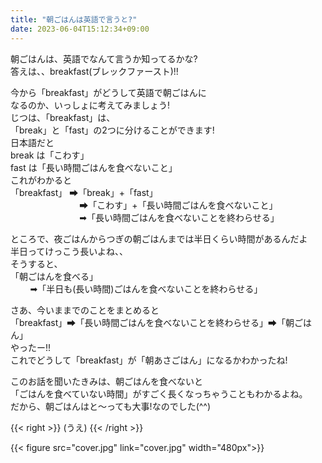 ```yaml
---
title: "朝ごはんは英語で言うと?"
date: 2023-06-04T15:12:34+09:00
---
```

朝ごはんは、英語でなんて言うか知ってるかな?\
答えは、、breakfast(ブレックファースト)!! 
<!--more-->

今から「breakfast」がどうして英語で朝ごはんに\
なるのか、いっしょに考えてみましょう!\
じつは、「breakfast」は、\
「break」と「fast」の2つに分けることができます! \
日本語だと\
break は「こわす」\
fast は「長い時間ごはんを食べないこと」\
これがわかると\
「breakfast」 ➡「break」+「fast」\
&nbsp; &nbsp; &nbsp; &nbsp; &nbsp;
&nbsp; &nbsp; &nbsp; &nbsp; &nbsp;
&nbsp; &nbsp; &nbsp; &nbsp;
➡「こわす」+「長い時間ごはんを食べないこと」\
&nbsp; &nbsp; &nbsp; &nbsp; &nbsp;
&nbsp; &nbsp; &nbsp; &nbsp; &nbsp;
&nbsp; &nbsp; &nbsp; &nbsp;
➡「長い時間ごはんを食べないことを終わらせる」

ところで、夜ごはんからつぎの朝ごはんまでは半日くらい時間があるんだよ\
半日ってけっこう長いよね、、\
そうすると、\
「朝ごはんを食べる」\
&nbsp; &nbsp; &nbsp; &nbsp;
➡「半日も(長い時間)ごはんを食べないことを終わらせる」

さあ、今いままでのことをまとめると\
「breakfast」➡「長い時間ごはんを食べないことを終わらせる」➡「朝ごはん」\
やったー!! \
これでどうして「breakfast」が「朝あさごはん」になるかわかったね!

このお話を聞いたきみは、朝ごはんを食べないと\
「ごはんを食べていない時間」がすごく長くなっちゃうこともわかるよね。\
だから、朝ごはんはと〜っても大事!なのでした(^^)

{{< right >}} (うえ) {{< /right >}}

{{< figure src="cover.jpg" link="cover.jpg" width="480px">}}
